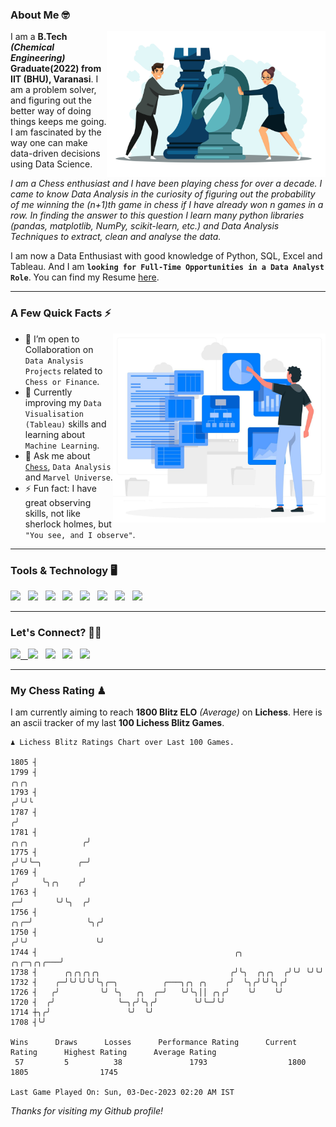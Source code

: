 ### About Me 🤓
<img align="right" alt="Coding" width="350" src="https://github.com/Laxman-Lakhan/Laxman-Lakhan/blob/master/Assets/Chess_Vector.jpg">   

I am a **B.Tech** _**(Chemical Engineering)**_ **Graduate(2022) from IIT (BHU), Varanasi**. I am a problem solver, and figuring out the better way of doing things keeps me going. I am fascinated by the way one can make data-driven decisions using Data Science. 

_I am a Chess enthusiast and I have been playing chess for over a decade. I came to know Data Analysis in the curiosity of figuring out the probability of me winning the (n+1)th game in chess if I have already won n games in a row. In finding the answer to this question I learn many python libraries (pandas, matplotlib, NumPy, scikit-learn, etc.) and Data Analysis Techniques to extract, clean and analyse the data._

I am now a Data Enthusiast with good knowledge of Python, SQL, Excel and Tableau. And I am **`looking for Full-Time Opportunities in a Data Analyst Role`**. You can find my Resume
 [here](https://drive.google.com/file/d/1UIOoogRLj5eGQFQBkuvMmTISZVdl2Ok7/view?usp=sharing).


---

### A Few Quick Facts ⚡️
<img align="right" alt="Coding" width="340" src="https://github.com/Laxman-Lakhan/Laxman-Lakhan/blob/master/Assets/Data_Vector.jpg">   

- 🤝 I’m open to Collaboration on `Data Analysis Projects` related to `Chess or Finance`.
- 📖 Currently improving my `Data Visualisation (Tableau)` skills and learning about `Machine Learning`.
- 💬 Ask me about [`Chess`](https://lichess.org/@/YourKingIsInDanger), `Data Analysis` and `Marvel Universe`.
- ⚡️ Fun fact: I have great observing skills, not like sherlock holmes, but `"You see, and I observe"`.

---
### Tools & Technology 🖥

<img src="https://img.shields.io/badge/Python-white?logo=Python&logoColor=ColorName&style=ShieldStyle" /> &nbsp;
<img src="https://img.shields.io/badge/MySQL-white?logo=MySQL&logoColor=ColorName&style=ShieldStyle" /> &nbsp;
<img src="https://img.shields.io/badge/Tableau-white?logo=Tableau&logoColor=ColorName&style=ShieldStyle" /> &nbsp;
<img src="https://img.shields.io/badge/Excel-white?logo=Microsoft+Excel&logoColor=196F3D&style=ShieldStyle" /> &nbsp;
<img src="https://img.shields.io/badge/Jupyter-white?logo=Jupyter&logoColor=ColorName&style=ShieldStyle" /> &nbsp;
<img src="https://img.shields.io/badge/pandas-white?logo=Pandas&logoColor=000080&style=ShieldStyle" /> &nbsp;
<img src="https://img.shields.io/badge/numpy-white?logo=Numpy&logoColor=85C1E9&style=ShieldStyle" /> &nbsp;
<img src="https://img.shields.io/badge/scikit learn-white?logo=Scikit+Learn&logoColor=ColorName&style=ShieldStyle" /> &nbsp;



---

### Let's Connect? 🫳🏻

<a href="mailto:laxmansingh.lakhan@gmail.com"> <img src="https://img.icons8.com/fluent/48/000000/gmail.png" width="3.5%"/> &nbsp;
[<img src="https://img.icons8.com/color/48/000000/linkedin.png" width="3.5%"/>](https://www.linkedin.com/in/laxman-lakhan/)  &nbsp;
[<img src="https://img.icons8.com/fluent/48/000000/facebook-new.png" width="3.5%"/>](https://www.facebook.com/s.laxmanlakhan/)  &nbsp;
[<img src="https://img.icons8.com/fluent/48/000000/instagram-new.png" width="3.5%"/>](https://www.instagram.com/laxman.lakhan/)  &nbsp;
[<img src="https://img.icons8.com/color/48/000000/twitter.png" width="3.5%"/>](https://twitter.com/laxman__lakhan)  &nbsp;

 ---
  
### My Chess Rating ♟
  
I am currently aiming to reach **1800 Blitz ELO** *(Average)* on **Lichess**. Here is an ascii tracker of my last **100 Lichess Blitz Games**.

  ```
  ♟︎ 𝙻𝚒𝚌𝚑𝚎𝚜𝚜 𝙱𝚕𝚒𝚝𝚣 𝚁𝚊𝚝𝚒𝚗𝚐𝚜 𝙲𝚑𝚊𝚛𝚝 𝚘𝚟𝚎𝚛 𝙻𝚊𝚜𝚝 𝟷00 𝙶𝚊𝚖𝚎𝚜.
  
1805 ┤
1799 ┤                                                                                               ╭╮╭╮
1793 ┤                                                                                              ╭╯╰╯╰
1787 ┤                                                                                             ╭╯
1781 ┤                                                                            ╭╮╭╮            ╭╯
1775 ┤                                                                           ╭╯╰╯╰─╮        ╭─╯
1769 ┤                                                                          ╭╯     ╰╮╭╮    ╭╯
1763 ┤                                                                        ╭─╯       ╰╯╰╮  ╭╯
1756 ┤                                                                    ╭╮╭─╯            ╰╮╭╯
1750 ┤                                                                   ╭╯╰╯               ╰╯
1744 ┤                                            ╭╮          ╭╮╭─╮╭╮╭───╯
1738 ┤      ╭╮╭╮╭╮╭╮                             ╭╯╰╮  ╭╮╭╮  ╭╯╰╯ ╰╯╰╯
1732 ┤    ╭─╯╰╯╰╯╰╯╰╮╭─╮          ╭───╮╭╮ ╭╮    ╭╯  ╰╮╭╯╰╯╰╮╭╯
1726 ┤   ╭╯         ╰╯ ╰╮   ╭╮  ╭─╯   ╰╯╰╮││ ╭╮╭╯    ╰╯    ╰╯
1720 ┤  ╭╯              ╰─╮╭╯╰╮╭╯        ╰╯╰─╯╰╯
1714 ┼╮╭╯                 ╰╯  ╰╯
1708 ┤╰╯ 

Wins      Draws      Losses      Performance Rating      Current Rating      Highest Rating      Average Rating
   57         5          38               1793                  1800                1805                1745     

Last Game Played On: Sun, 03-Dec-2023 02:20 AM IST
  ```
  
  
*Thanks for visiting my Github profile!*

